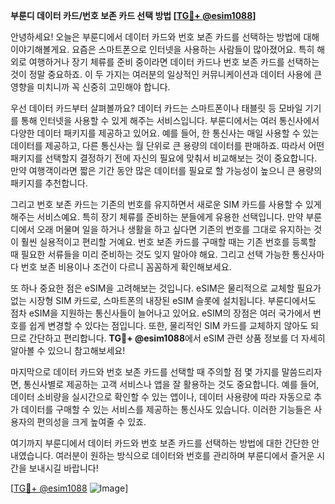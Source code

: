**부룬디 데이터 카드/번호 보존 카드 선택 방법 [[TG💪+ @esim1088](https://t.me/s/esim1088)]**

안녕하세요! 오늘은 부룬디에서 데이터 카드와 번호 보존 카드를 선택하는 방법에 대해 이야기해볼게요. 요즘은 스마트폰으로 인터넷을 사용하는 사람들이 많아졌어요. 특히 해외로 여행하거나 장기 체류를 준비 중이라면 데이터 카드나 번호 보존 카드를 선택하는 것이 정말 중요하죠. 이 두 가지는 여러분의 일상적인 커뮤니케이션과 데이터 사용에 큰 영향을 미치니까 꼭 신중히 고민해야 합니다.

우선 데이터 카드부터 살펴볼까요? 데이터 카드는 스마트폰이나 태블릿 등 모바일 기기를 통해 인터넷을 사용할 수 있게 해주는 서비스입니다. 부룬디에서는 여러 통신사에서 다양한 데이터 패키지를 제공하고 있어요. 예를 들어, 한 통신사는 매일 사용할 수 있는 데이터를 제공하고, 다른 통신사는 월 단위로 큰 용량의 데이터를 판매하죠. 따라서 어떤 패키지를 선택할지 결정하기 전에 자신의 필요에 맞춰서 비교해보는 것이 중요합니다. 만약 여행객이라면 짧은 기간 동안 많은 데이터를 필요로 할 가능성이 높으니 큰 용량의 패키지를 추천합니다.

그리고 번호 보존 카드는 기존의 번호를 유지하면서 새로운 SIM 카드를 사용할 수 있게 해주는 서비스예요. 특히 장기 체류를 준비하는 분들에게 유용한 선택입니다. 만약 부룬디에서 오래 머물며 일을 하거나 생활을 하고 싶다면 기존의 번호를 그대로 유지하는 것이 훨씬 실용적이고 편리할 거예요. 번호 보존 카드를 구매할 때는 기존 번호를 등록할 때 필요한 서류들을 미리 준비하는 것도 잊지 말아야 해요. 그리고 선택 가능한 통신사마다 번호 보존 비용이나 조건이 다르니 꼼꼼하게 확인해보세요.

또 하나 중요한 점은 eSIM을 고려해보는 것입니다. eSIM은 물리적으로 교체할 필요가 없는 시장형 SIM 카드로, 스마트폰의 내장된 eSIM 슬롯에 설치됩니다. 부룬디에서도 점차 eSIM을 지원하는 통신사들이 늘어나고 있어요. eSIM의 장점은 여러 국가에서 번호를 쉽게 변경할 수 있다는 점입니다. 또한, 물리적인 SIM 카드를 교체하지 않아도 되므로 간단하고 편리합니다. **TG💪+ @esim1088**에서 eSIM 관련 상품 정보를 더 자세히 알아볼 수 있으니 참고해보세요!

마지막으로 데이터 카드와 번호 보존 카드를 선택할 때 주의할 점 몇 가지를 말씀드리자면, 통신사별로 제공하는 고객 서비스나 앱을 잘 활용하는 것도 중요합니다. 예를 들어, 데이터 소비량을 실시간으로 확인할 수 있는 앱이나, 데이터 사용량에 따라 자동으로 추가 데이터를 구매할 수 있는 서비스를 제공하는 통신사도 있습니다. 이러한 기능들은 사용자의 편의성을 크게 높여줄 수 있죠.

여기까지 부룬디에서 데이터 카드와 번호 보존 카드를 선택하는 방법에 대한 간단한 안내였습니다. 여러분이 원하는 방식으로 데이터와 번호를 관리하며 부룬디에서 즐거운 시간을 보내시길 바랍니다! 

[[TG💪+ @esim1088](https://t.me/s/esim1088) ![Image](https://i.postimg.cc/Y0z9fWf4/image.png)]